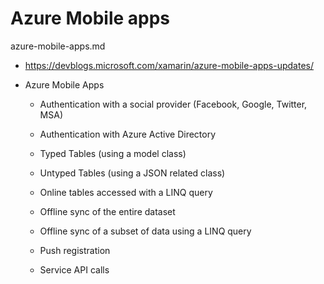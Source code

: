 # Azure Mobile apps

azure-mobile-apps.md

*   https://devblogs.microsoft.com/xamarin/azure-mobile-apps-updates/

*   Azure Mobile Apps

    *   Authentication with a social provider (Facebook, Google, Twitter, MSA)

    *   Authentication with Azure Active Directory

    *   Typed Tables (using a model class)

    *   Untyped Tables (using a JSON related class)

    *   Online tables accessed with a LINQ query

    *   Offline sync of the entire dataset

    *   Offline sync of a subset of data using a LINQ query

    *   Push registration

    *   Service API calls


